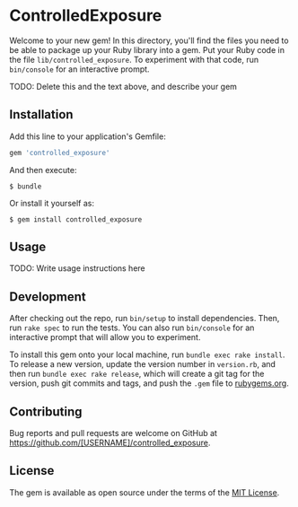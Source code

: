 # ControlledExposure

Welcome to your new gem! In this directory, you'll find the files you need to be able to package up your Ruby library into a gem. Put your Ruby code in the file `lib/controlled_exposure`. To experiment with that code, run `bin/console` for an interactive prompt.

TODO: Delete this and the text above, and describe your gem

## Installation

Add this line to your application's Gemfile:

```ruby
gem 'controlled_exposure'
```

And then execute:

    $ bundle

Or install it yourself as:

    $ gem install controlled_exposure

## Usage

TODO: Write usage instructions here

## Development

After checking out the repo, run `bin/setup` to install dependencies. Then, run `rake spec` to run the tests. You can also run `bin/console` for an interactive prompt that will allow you to experiment.

To install this gem onto your local machine, run `bundle exec rake install`. To release a new version, update the version number in `version.rb`, and then run `bundle exec rake release`, which will create a git tag for the version, push git commits and tags, and push the `.gem` file to [rubygems.org](https://rubygems.org).

## Contributing

Bug reports and pull requests are welcome on GitHub at https://github.com/[USERNAME]/controlled_exposure.

## License

The gem is available as open source under the terms of the [MIT License](https://opensource.org/licenses/MIT).

